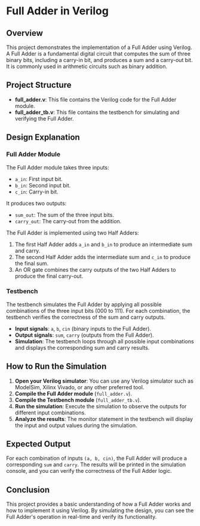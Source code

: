

# Full Adder in Verilog

## Overview

This project demonstrates the implementation of a Full Adder using Verilog. A Full Adder is a fundamental digital circuit that computes the sum of three binary bits, including a carry-in bit, and produces a sum and a carry-out bit. It is commonly used in arithmetic circuits such as binary addition.

## Project Structure

- **full_adder.v**: This file contains the Verilog code for the Full Adder module.
- **full_adder_tb.v**: This file contains the testbench for simulating and verifying the Full Adder.

## Design Explanation

### Full Adder Module

The Full Adder module takes three inputs:
- `a_in`: First input bit.
- `b_in`: Second input bit.
- `c_in`: Carry-in bit.

It produces two outputs:
- `sum_out`: The sum of the three input bits.
- `carry_out`: The carry-out from the addition.

The Full Adder is implemented using two Half Adders:
1. The first Half Adder adds `a_in` and `b_in` to produce an intermediate sum and carry.
2. The second Half Adder adds the intermediate sum and `c_in` to produce the final sum.
3. An OR gate combines the carry outputs of the two Half Adders to produce the final carry-out.

### Testbench

The testbench simulates the Full Adder by applying all possible combinations of the three input bits (000 to 111). For each combination, the testbench verifies the correctness of the sum and carry outputs.

- **Input signals**: `a`, `b`, `cin` (binary inputs to the Full Adder).
- **Output signals**: `sum`, `carry` (outputs from the Full Adder).
- **Simulation**: The testbench loops through all possible input combinations and displays the corresponding sum and carry results.

## How to Run the Simulation

1. **Open your Verilog simulator**: You can use any Verilog simulator such as ModelSim, Xilinx Vivado, or any other preferred tool.
2. **Compile the Full Adder module** (`full_adder.v`).
3. **Compile the Testbench module** (`full_adder_tb.v`).
4. **Run the simulation**: Execute the simulation to observe the outputs for different input combinations.
5. **Analyze the results**: The monitor statement in the testbench will display the input and output values during the simulation.

## Expected Output

For each combination of inputs `(a, b, cin)`, the Full Adder will produce a corresponding `sum` and `carry`. The results will be printed in the simulation console, and you can verify the correctness of the Full Adder logic.

## Conclusion

This project provides a basic understanding of how a Full Adder works and how to implement it using Verilog. By simulating the design, you can see the Full Adder's operation in real-time and verify its functionality.

